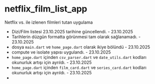 # netflix_film_list_app

Netflix vs. ile izlenen filmleri tutan uygulama

- Dizi/Film listesi 23.10.2025 tarihine güncellendi. - 23.10.2025
- Tarihlerin düzgün formatta görünmesi tam olarak sağlanamadı. - 23.10.2025
- dosya `main.dart` ve `home_page.dart` olarak ikiye bölündü - 23.10.2025
- compute ve isolate yapısı uygulandı. - 23.10.2025
- `home_page.dart` içinden `csv_parser.dart` ve `date_utils.dart` kodları okunurluk artışı için ayrıldı. - 23.10.2025
- `home_page.dart` içinden `film_card.dart` ve `series_card.dart` kodları okunurluk artışı için ayrıldı. - 23.10.2025
- 